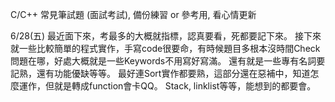C/C++ 常見筆試題 (面試考試), 備份練習 or 參考用, 看心情更新

6/28(五)
最近面下來，考最多的大概就指標，認真要看，死都要記下來。
接下來就一些比較簡單的程式實作，手寫code很要命，有時候題目多根本沒時間Check問題在哪，好處大概就是一些Keywords不用寫好寫滿。
還有就是一些專有名詞要記熟，還有功能優缺等等。
最好連Sort實作都要熟，這部分還在惡補中，知道怎麼運作，但就是轉成function會卡QQ。
Stack, linklist等等，能想到的都要會。
